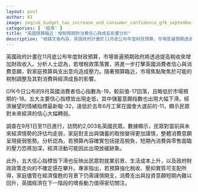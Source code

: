 ```yaml
---
layout: post
author: AI
image: img/uk_budget_tax_increase_and_consumer_confidence_gfk_september.jpg
categories: [ '經濟' ]
title: "英國預算臨近：增稅預期對消費信心與成長影響分析"
description: "根據文章內容，英國政府計畫於11月底公布年度財政預算，市場普遍預期透過提高稅收增加財政收入。分析師認為若實施增稅，將進一步打擊英國消費者信心與消費意願，對家庭預算與支出造成壓力。預算臨近，焦點聚焦於可能的稅制調整及其對消費與經濟成長的影響。GfK公布9月英國消費者信心指數為-19，五大信心指標皆走低，經濟展望情緒指標為-32，顯示對未來經濟信心明顯轉弱。訪問約2,003名民眾，調查顯示對當前與未來經濟情勢評估走弱，家庭對支出與儲蓄取捨更為謹慎，短期內消費與投資意願難以回升。"
---
```

英國政府計畫在11月底公布年度財政預算，市場普遍預期政府將透過提高稅收來增加財政收入。分析人士認為，若增稅政策落實，將進一步打擊英國消費者信心與消費意願，對家庭預算與支出意向造成壓力。隨著預算臨近，市場焦點聚焦於可能的稅制調整及其對消費與經濟成長的影響。

GfK今日公布的9月英國消費者信心指數為-19，較前值-17回落，且略低於市場預期的-18。五大主要信心指標皆出現走低，其中儲蓄意願指數也出現大幅下滑。經濟展望的情緒指標最新報-32，遠低於去年6月工黨在國會大選前的-11，顯示民眾對未來經濟的信心大幅轉弱。

調查在9月1日至11日進行，訪問約2,003名英國民眾。數據顯示，民眾對當前與未來經濟情勢的評估均走弱，家庭對支出與儲蓄的取捨變得更加謹慎，整體消費意願呈現疲弱態勢。分析認為，若預算內容確實包括提高稅負，短期內消費與零售面臨的壓力恐將加深，經濟活動可能因此出現放緩跡象。

此外，五大信心指標皆下滑也反映出民眾對就業前景、生活成本上升，以及政府財政政策走向的不確定感在攀升。專家指出，若預算強化稅收、壓抑實質可支配所得，家庭儘管在經濟復甦的背景下仍需謹慎開支，消費支出與投資意願短期內難以回升，英國經濟在下一階段的增長動力值得密切關注。